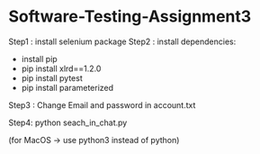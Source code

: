 # Software-Testing-Assignment3
Step1 : install selenium package
Step2 : install dependencies:
  - install pip
  - pip install xlrd==1.2.0
  - pip install pytest
  - pip install parameterized
  
Step3 : Change Email and password in account.txt

Step4: python seach_in_chat.py

(for MacOS -> use python3 instead of python)
  
